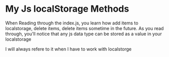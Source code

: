 # My Js localStorage Methods
 <p> When Reading through the index.js, you learn how add items to localstorage, delete items, delete items sometime in the future. As you read through, you'll notice that any js data type can be stored as a value in your localstorage </p>
 <p> I will always refere to it when I have to work with localstorge </p>